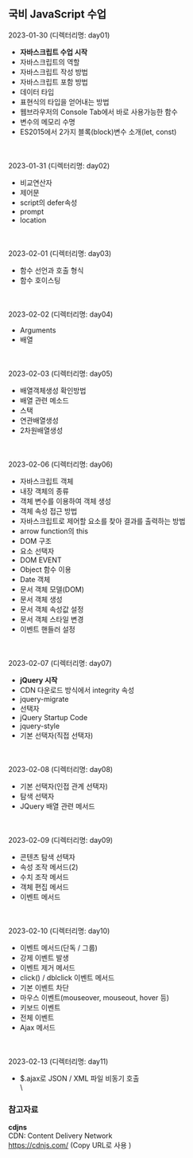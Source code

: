 ## 국비 JavaScript 수업
2023-01-30 (디렉터리명: day01)
- **자바스크립트 수업 시작**
- 자바스크립트의 역할
- 자바스크립트 작성 방법
- 자바스크립트 포함 방법
- 데이터 타입
- 표현식의 타입을 얻어내는 방법
- 웹브라우저의 Console Tab에서 바로 사용가능한 함수
- 변수의 메모리 수명
- ES2015에서 2가지 블록(block)변수 소개(let, const)

\
\
2023-01-31 (디렉터리명: day02)
- 비교연산자
- 제어문
- script의 defer속성
- prompt
- location

\
\
2023-02-01 (디렉터리명: day03)
- 함수 선언과 호출 형식
- 함수 호이스팅

\
\
2023-02-02 (디렉터리명: day04)
- Arguments
- 배열

\
\
2023-02-03 (디렉터리명: day05)
- 배열객체생성 확인방법
- 배열 관련 메소드
- 스택
- 연관배열생성
- 2차원배열생성

\
\
2023-02-06 (디렉터리명: day06)
- 자바스크립트 객체
- 내장 객체의 종류
- 객체 변수를 이용하여 객체 생성
- 객체 속성 접근 방법
- 자바스크립트로 제어할 요소를 찾아 결과를 출력하는 방법
- arrow function의 this
- DOM 구조
- 요소 선택자
- DOM EVENT
- Object 함수 이용
- Date 객체
- 문서 객체 모델(DOM)
- 문서 객체 생성
- 문서 객체 속성값 설정
- 문서 객체 스타일 변경
- 이벤트 핸들러 설정

\
\
2023-02-07 (디렉터리명: day07)
- **jQuery 시작** 
- CDN 다운로드 방식에서 integrity 속성
- jquery-migrate
- 선택자
- jQuery Startup Code
- jquery-style
- 기본 선택자(직접 선택자)

\
\
2023-02-08 (디렉터리명: day08)
- 기본 선택자(인접 관계 선택자)
- 탐색 선택자
- JQuery 배열 관련 메서드

\
\
2023-02-09 (디렉터리명: day09)
- 콘텐츠 탐색 선택자
- 속성 조작 메서드(2)
- 수치 조작 메서드
- 객체 편집 메서드
- 이벤트 메서드

\
\
2023-02-10 (디렉터리명: day10)
- 이벤트 메서드(단독 / 그룹)
- 강제 이벤트 발생
- 이벤트 제거 메서드
- click() / dblclick 이벤트 메서드
- 기본 이벤트 차단
- 마우스 이벤트(mouseover, mouseout, hover 등)
- 키보드 이벤트
- 전체 이벤트
- Ajax 메서드

\
\
2023-02-13 (디렉터리명: day11)
- $.ajax로 JSON / XML 파일 비동기 호출
\
\
### 참고자료  
**cdjns**  
CDN: Content Delivery Network  
https://cdnjs.com/ (Copy URL로 사용 )

